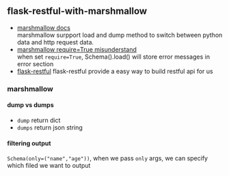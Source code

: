 ﻿## flask-restful-with-marshmallow
- [marshmallow docs](https://marshmallow.readthedocs.io/en/latest/index.html)  
marshmallow surpport load and dump method to switch between python data and http request data.
- [marshmallow require=True misunderstand](https://github.com/marshmallow-code/marshmallow/issues/736)  
when set `require=True`, Schema().load() will store error messages in error section
- [flask-restful](https://flask-restful.readthedocs.io/en/latest/index.html)
flask-restful provide a easy way to build restful api for us

### marshmallow
#### dump vs dumps
- `dump` return dict
- `dumps` return json string

#### filtering output
`Schema(only=("name","age"))`, when we pass `only` args, we can specify which filed we want to output
